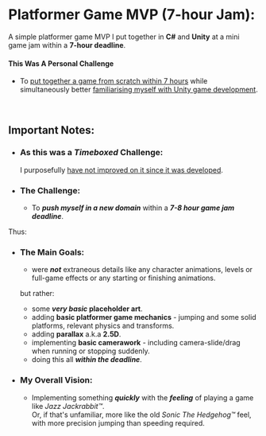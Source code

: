 # Platformer Game MVP (7-hour Jam):

A simple platformer game MVP I put together in **C#** and **Unity** at a mini game jam within a **7-hour deadline**.

#### This Was A Personal Challenge
 - To <ins>put together a game from scratch within 7 hours</ins> while simultaneously better <ins>familiarising myself with Unity game development</ins>.
<br>

## Important Notes: 

* ### As this was a *Timeboxed* Challenge:
  I purposefully <ins>have not improved on it since it was developed</ins>.

* ### The Challenge:
    * To **_push myself in a new domain_** within a **_7-8 hour game jam deadline_**.
 
Thus:
* ### The Main Goals:
    * were **_not_** extraneous details like any character animations, levels or full-game effects or any starting or finishing animations.
      
  but rather:
    * some **_very basic_ placeholder art**.
    * adding **basic platformer game mechanics** - jumping and some solid platforms, relevant physics and transforms.
    * adding **parallax** a.k.a **2.5D**.
    * implementing **basic camerawork** - including camera-slide/drag when running or stopping suddenly.
    * doing this all **_within the deadline_**.

 * ### My Overall Vision:
    * Implementing something _**quickly**_ with the _**feeling**_ of playing a game like _Jazz Jackrabbit™_. <br> Or, if that's unfamiliar, more like the old _Sonic The Hedgehog™_ feel,  with more precision jumping than speeding required.
